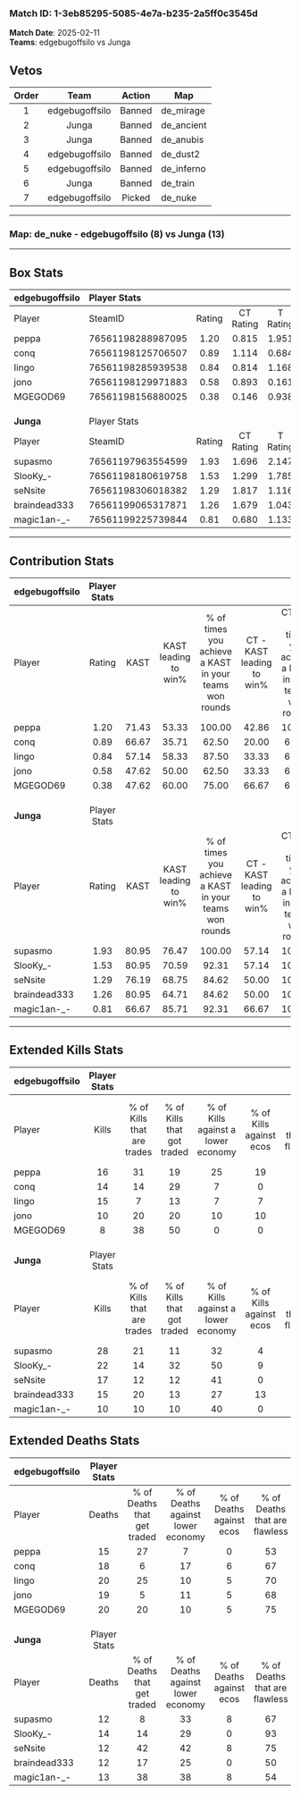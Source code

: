 ### Match ID: 1-3eb85295-5085-4e7a-b235-2a5ff0c3545d  
**Match Date**: 2025-02-11  
**Teams**: edgebugoffsilo vs Junga  

## Vetos  

| Order | Team | Action | Map |
| :---: | :--: | :----: | --- |
| 1 | edgebugoffsilo | Banned | de_mirage |
| 2 | Junga | Banned | de_ancient |
| 3 | Junga | Banned | de_anubis |
| 4 | edgebugoffsilo | Banned | de_dust2 |
| 5 | edgebugoffsilo | Banned | de_inferno |
| 6 | Junga | Banned | de_train |
| 7 | edgebugoffsilo | Picked | de_nuke |

---  

### **Map**: de_nuke - edgebugoffsilo (8) vs Junga (13)  
---  

## Box Stats  

| **edgebugoffsilo** | Player Stats      |        |           |          |       |       |       |         |        |      |     |
| :- | :- | :-: | :-: | :-: | :-: | :-: | :-: | :-: | :-: | :-: | :-: |
| Player             | SteamID           | Rating | CT Rating | T Rating | KAST  |  ADR  | Kills | Assists | Deaths | K/D  | HS% |
| peppa              | 76561198288987095 |  1.20  |   0.815   |  1.951   | 71.43 | 97.1  |  16   |    6    |   15   | 1.07 | 81  |
| conq               | 76561198125706507 |  0.89  |   1.114   |  0.684   | 66.67 | 63.0  |  14   |    4    |   18   | 0.78 | 71  |
| Iingo              | 76561198285939538 |  0.84  |   0.814   |  1.168   | 57.14 | 77.7  |  15   |    0    |   20   | 0.75 | 86  |
| jono               | 76561198129971883 |  0.58  |   0.893   |  0.161   | 47.62 | 70.6  |  10   |    3    |   19   | 0.53 | 30  |
| MGEGOD69           | 76561198156880025 |  0.38  |   0.146   |  0.938   | 47.62 | 43.3  |   8   |    3    |   20   | 0.40 | 50  |
|                    |                   |        |           |          |       |       |       |         |        |      |     |
|                    |                   |        |           |          |       |       |       |         |        |      |     |
|                    |                   |        |           |          |       |       |       |         |        |      |     |
| **Junga**          | Player Stats      |        |           |          |       |       |       |         |        |      |     |
| Player             | SteamID           | Rating | CT Rating | T Rating | KAST  |  ADR  | Kills | Assists | Deaths | K/D  | HS% |
| supasmo            | 76561197963554599 |  1.93  |   1.696   |  2.147   | 80.95 | 129.3 |  28   |    3    |   12   | 2.33 | 67  |
| SlooKy_-           | 76561198180619758 |  1.53  |   1.299   |  1.785   | 80.95 | 98.1  |  22   |    2    |   14   | 1.57 | 50  |
| seNsite            | 76561198306018382 |  1.29  |   1.817   |  1.116   | 76.19 | 83.5  |  17   |    2    |   12   | 1.42 | 70  |
| braindead333       | 76561199065317871 |  1.26  |   1.679   |  1.043   | 80.95 | 81.8  |  15   |    8    |   12   | 1.25 | 40  |
| magic1an-_-        | 76561199225739844 |  0.81  |   0.680   |  1.133   | 66.67 | 50.6  |  10   |    4    |   13   | 0.77 | 70  |
---  

## Contribution Stats  

| **edgebugoffsilo** | Player Stats |       |                      |                                                        |                           |                                                             |                          |                                                            |
| :- | :-: | :-: | :-: | :-: | :-: | :-: | :-: | :-: |
| Player             |    Rating    | KAST  | KAST leading to win% | % of times you achieve a KAST in your teams won rounds | CT - KAST leading to win% | CT - % of times you achieve a KAST in your teams won rounds | T - KAST leading to win% | T - % of times you achieve a KAST in your teams won rounds |
| peppa              |     1.20     | 71.43 |        53.33         |                         100.00                         |           42.86           |                           100.00                            |          62.50           |                           100.00                           |
| conq               |     0.89     | 66.67 |        35.71         |                         62.50                          |           20.00           |                            66.67                            |          75.00           |                           60.00                            |
| Iingo              |     0.84     | 57.14 |        58.33         |                         87.50                          |           33.33           |                            66.67                            |          83.33           |                           100.00                           |
| jono               |     0.58     | 47.62 |        50.00         |                         62.50                          |           33.33           |                            66.67                            |          75.00           |                           60.00                            |
| MGEGOD69           |     0.38     | 47.62 |        60.00         |                         75.00                          |           66.67           |                            66.67                            |          57.14           |                           80.00                            |
|                    |              |       |                      |                                                        |                           |                                                             |                          |                                                            |
|                    |              |       |                      |                                                        |                           |                                                             |                          |                                                            |
|                    |              |       |                      |                                                        |                           |                                                             |                          |                                                            |
| **Junga**          | Player Stats |       |                      |                                                        |                           |                                                             |                          |                                                            |
| Player             |    Rating    | KAST  | KAST leading to win% | % of times you achieve a KAST in your teams won rounds | CT - KAST leading to win% | CT - % of times you achieve a KAST in your teams won rounds | T - KAST leading to win% | T - % of times you achieve a KAST in your teams won rounds |
| supasmo            |     1.93     | 80.95 |        76.47         |                         100.00                         |           57.14           |                           100.00                            |          90.00           |                           100.00                           |
| SlooKy_-           |     1.53     | 80.95 |        70.59         |                         92.31                          |           57.14           |                           100.00                            |          80.00           |                           88.89                            |
| seNsite            |     1.29     | 76.19 |        68.75         |                         84.62                          |           50.00           |                           100.00                            |          87.50           |                           77.78                            |
| braindead333       |     1.26     | 80.95 |        64.71         |                         84.62                          |           50.00           |                           100.00                            |          77.78           |                           77.78                            |
| magic1an-_-        |     0.81     | 66.67 |        85.71         |                         92.31                          |           66.67           |                           100.00                            |          100.00          |                           88.89                            |
---  

## Extended Kills Stats  

| **edgebugoffsilo** | Player Stats |                            |                            |                                    |                         |                              |                                 |                                       |                    |           |
| :- | :-: | :-: | :-: | :-: | :-: | :-: | :-: | :-: | :-: | :-: |
| Player             |    Kills     | % of Kills that are trades | % of Kills that got traded | % of Kills against a lower economy | % of Kills against ecos | % of Kills that are flawless | % of Kills that are close duels | % of Kills that are assisted by flash | Pistol Round Kills | AWP Kills |
| peppa              |      16      |             31             |             19             |                 25                 |           19            |              81              |                0                |                   0                   |         1          |     0     |
| conq               |      14      |             14             |             29             |                 7                  |            0            |              57              |                7                |                   0                   |         3          |     0     |
| Iingo              |      15      |             7              |             13             |                 7                  |            7            |              80              |                0                |                   7                   |         3          |     0     |
| jono               |      10      |             20             |             20             |                 10                 |           10            |              60              |               10                |                   0                   |         2          |     2     |
| MGEGOD69           |      8       |             38             |             50             |                 0                  |            0            |              63              |               13                |                   0                   |         0          |     1     |
|                    |              |                            |                            |                                    |                         |                              |                                 |                                       |                    |           |
|                    |              |                            |                            |                                    |                         |                              |                                 |                                       |                    |           |
|                    |              |                            |                            |                                    |                         |                              |                                 |                                       |                    |           |
| **Junga**          | Player Stats |                            |                            |                                    |                         |                              |                                 |                                       |                    |           |
| Player             |    Kills     | % of Kills that are trades | % of Kills that got traded | % of Kills against a lower economy | % of Kills against ecos | % of Kills that are flawless | % of Kills that are close duels | % of Kills that are assisted by flash | Pistol Round Kills | AWP Kills |
| supasmo            |      28      |             21             |             11             |                 32                 |            4            |              68              |                7                |                   0                   |         7          |     1     |
| SlooKy_-           |      22      |             14             |             32             |                 50                 |            9            |              68              |                9                |                   5                   |         0          |     0     |
| seNsite            |      17      |             12             |             12             |                 41                 |            0            |              59              |                0                |                   0                   |         1          |     2     |
| braindead333       |      15      |             20             |             13             |                 27                 |           13            |              60              |               20                |                   0                   |         0          |     0     |
| magic1an-_-        |      10      |             10             |             10             |                 40                 |            0            |              70              |               20                |                  10                   |         0          |     0     |
## Extended Deaths Stats  

| **edgebugoffsilo** | Player Stats |                             |                                   |                          |                               |                            |                           |               |
| :- | :-: | :-: | :-: | :-: | :-: | :-: | :-: | :-: |
| Player             |    Deaths    | % of Deaths that get traded | % of Deaths against lower economy | % of Deaths against ecos | % of Deaths that are flawless | % of Deaths that are close | % of Deaths while blinded | Deaths to AWP |
| peppa              |      15      |             27              |                 7                 |            0             |              53               |             13             |             7             |       0       |
| conq               |      18      |              6              |                17                 |            6             |              67               |             0              |             0             |       0       |
| Iingo              |      20      |             25              |                10                 |            5             |              70               |             5              |             0             |       0       |
| jono               |      19      |              5              |                11                 |            5             |              68               |             21             |             0             |       1       |
| MGEGOD69           |      20      |             20              |                10                 |            5             |              75               |             10             |             5             |       2       |
|                    |              |                             |                                   |                          |                               |                            |                           |               |
|                    |              |                             |                                   |                          |                               |                            |                           |               |
|                    |              |                             |                                   |                          |                               |                            |                           |               |
| **Junga**          | Player Stats |                             |                                   |                          |                               |                            |                           |               |
| Player             |    Deaths    | % of Deaths that get traded | % of Deaths against lower economy | % of Deaths against ecos | % of Deaths that are flawless | % of Deaths that are close | % of Deaths while blinded | Deaths to AWP |
| supasmo            |      12      |              8              |                33                 |            8             |              67               |             17             |             0             |       1       |
| SlooKy_-           |      14      |             14              |                29                 |            0             |              93               |             0              |             0             |       0       |
| seNsite            |      12      |             42              |                42                 |            8             |              75               |             0              |             0             |       1       |
| braindead333       |      12      |             17              |                25                 |            0             |              50               |             8              |             0             |       1       |
| magic1an-_-        |      13      |             38              |                38                 |            8             |              54               |             0              |             8             |       0       |

